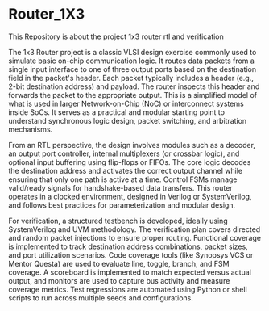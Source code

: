# Router_1X3
This Repository is about the project 1x3 router rtl and verification 

The 1x3 Router project is a classic VLSI design exercise commonly used to simulate basic on-chip communication logic. It routes data packets from a single input interface to one of three output ports based on the destination field in the packet's header. Each packet typically includes a header (e.g., 2-bit destination address) and payload. The router inspects this header and forwards the packet to the appropriate output. This is a simplified model of what is used in larger Network-on-Chip (NoC) or interconnect systems inside SoCs. It serves as a practical and modular starting point to understand synchronous logic design, packet switching, and arbitration mechanisms.

From an RTL perspective, the design involves modules such as a decoder, an output port controller, internal multiplexers (or crossbar logic), and optional input buffering using flip-flops or FIFOs. The core logic decodes the destination address and activates the correct output channel while ensuring that only one path is active at a time. Control FSMs manage valid/ready signals for handshake-based data transfers. This router operates in a clocked environment, designed in Verilog or SystemVerilog, and follows best practices for parameterization and modular design.

For verification, a structured testbench is developed, ideally using SystemVerilog and UVM methodology. The verification plan covers directed and random packet injections to ensure proper routing. Functional coverage is implemented to track destination address combinations, packet sizes, and port utilization scenarios. Code coverage tools (like Synopsys VCS or Mentor Questa) are used to evaluate line, toggle, branch, and FSM coverage. A scoreboard is implemented to match expected versus actual output, and monitors are used to capture bus activity and measure coverage metrics. Test regressions are automated using Python or shell scripts to run across multiple seeds and configurations.

